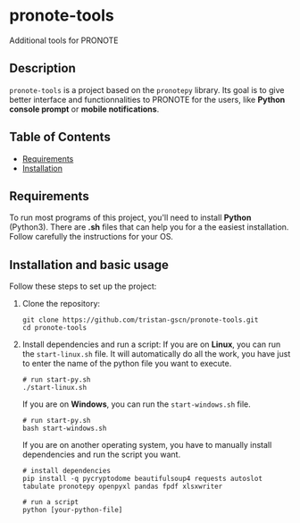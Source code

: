 # pronote-tools
Additional tools for PRONOTE

## Description
`pronote-tools` is a project based on the `pronotepy` library. Its goal is to give better interface and functionnalities to PRONOTE for the users, like **Python console prompt** or **mobile notifications**.

## Table of Contents
- [Requirements](#requirements)
- [Installation](#installation)

## Requirements
To run most programs of this project, you'll need to install **Python** (Python3).
There are **.sh** files that can help you for a the easiest installation. Follow carefully the instructions for your OS.

## Installation and basic usage
Follow these steps to set up the project:

1. Clone the repository:
    ```shell
    git clone https://github.com/tristan-gscn/pronote-tools.git
    cd pronote-tools
    ```

2. Install dependencies and run a script:
    If you are on **Linux**, you can run the `start-linux.sh` file. It will automatically do all the work, you have just to enter the name of the python file you want to execute.
    ```shell
    # run start-py.sh
    ./start-linux.sh
    ```
    If you are on **Windows**, you can run the `start-windows.sh` file.
    ```shell
    # run start-py.sh
    bash start-windows.sh
    ```

    If you are on another operating system, you have to manually install dependencies and run the script you want.
    ```shell
    # install dependencies
    pip install -q pycryptodome beautifulsoup4 requests autoslot tabulate pronotepy openpyxl pandas fpdf xlsxwriter

    # run a script
    python [your-python-file]
    ```